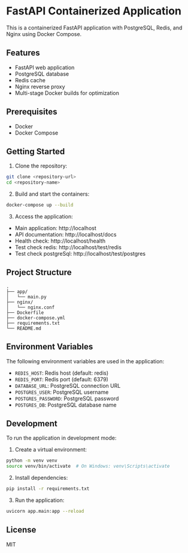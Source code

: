 # FastAPI Containerized Application

This is a containerized FastAPI application with PostgreSQL, Redis, and Nginx using Docker Compose.

## Features

- FastAPI web application
- PostgreSQL database
- Redis cache
- Nginx reverse proxy
- Multi-stage Docker builds for optimization

## Prerequisites

- Docker
- Docker Compose

## Getting Started

1. Clone the repository:
```bash
git clone <repository-url>
cd <repository-name>
```

2. Build and start the containers:
```bash
docker-compose up --build
```

3. Access the application:
- Main application: http://localhost
- API documentation: http://localhost/docs
- Health check: http://localhost/health
- Test check redis: http://localhost/test/redis
- Test check postgreSql: http://localhost/test/postgres

## Project Structure

```
.
├── app/
│   └── main.py
├── nginx/
│   └── nginx.conf
├── Dockerfile
├── docker-compose.yml
├── requirements.txt
└── README.md
```

## Environment Variables

The following environment variables are used in the application:

- `REDIS_HOST`: Redis host (default: redis)
- `REDIS_PORT`: Redis port (default: 6379)
- `DATABASE_URL`: PostgreSQL connection URL
- `POSTGRES_USER`: PostgreSQL username
- `POSTGRES_PASSWORD`: PostgreSQL password
- `POSTGRES_DB`: PostgreSQL database name

## Development

To run the application in development mode:

1. Create a virtual environment:
```bash
python -m venv venv
source venv/bin/activate  # On Windows: venv\Scripts\activate
```

2. Install dependencies:
```bash
pip install -r requirements.txt
```

3. Run the application:
```bash
uvicorn app.main:app --reload
```

## License

MIT 